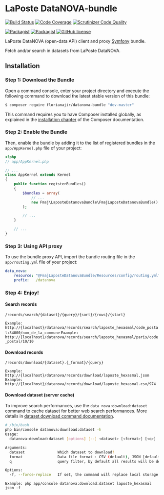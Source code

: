# LaPoste DataNOVA-bundle

[![Build Status](https://travis-ci.org/florianajir/datanova-bundle.svg?branch=master)](https://travis-ci.org/florianajir/datanova-bundle) [![Code Coverage](https://scrutinizer-ci.com/g/florianajir/datanova-bundle/badges/coverage.png?b=master)](https://scrutinizer-ci.com/g/florianajir/datanova-bundle/?branch=master) [![Scrutinizer Code Quality](https://scrutinizer-ci.com/g/florianajir/datanova-bundle/badges/quality-score.png?b=master)](https://scrutinizer-ci.com/g/florianajir/datanova-bundle/?branch=master)

[![Packagist](https://img.shields.io/packagist/v/florianajir/datanova-bundle.svg?maxAge=2592000)](https://packagist.org/packages/florianajir/datanova-bundle) [![Packagist](https://img.shields.io/packagist/dt/florianajir/datanova-bundle.svg?maxAge=2592000)](https://packagist.org/packages/florianajir/datanova-bundle) [![GitHub license](https://img.shields.io/badge/license-MIT-blue.svg)](https://raw.githubusercontent.com/florianajir/datanova-bundle/master/LICENSE)

LaPoste DataNOVA (open-data API) client and proxy [Symfony](http://symfony.com) bundle.

Fetch and/or search in datasets from LaPoste DataNOVA.

## Installation

### Step 1: Download the Bundle

Open a command console, enter your project directory and execute the
following command to download the latest stable version of this bundle:

```bash
$ composer require florianajir/datanova-bundle "dev-master"
```

This command requires you to have Composer installed globally, as explained
in the [installation chapter](https://getcomposer.org/doc/00-intro.md)
of the Composer documentation.

### Step 2: Enable the Bundle

Then, enable the bundle by adding it to the list of registered bundles
in the `app/AppKernel.php` file of your project:

```php
<?php
// app/AppKernel.php

// ...
class AppKernel extends Kernel
{
    public function registerBundles()
    {
        $bundles = array(
            // ...
            new Fmaj\LaposteDatanovaBundle\FmajLaposteDatanovaBundle(),
        );

        // ...
    }

    // ...
}
```

### Step 3: Using API proxy

To use the bundle proxy API, import the bundle routing file 
in the `app/routing.yml` file of your project:

```yml
data_nova:
    resource: "@FmajLaposteDatanovaBundle/Resources/config/routing.yml"
    prefix:   /datanova
```

### Step 4: Enjoy!

#### Search records

```
/records/search/{dataset}/{query}/{sort}/{rows}/{start} 
```

` Example: http://{localhost}/datanova/records/search/laposte_hexasmal/code_postal:34000/nom_de_la_commune `
` Example: http://{localhost}/datanova/records/search/laposte_hexasmal/paris/code_postal/10/10 `

#### Download records

```
/records/download/{dataset}.{_format}/{query} 
```

` Example: http://{localhost}/datanova/records/download/laposte_hexasmal.json `
` Example: http://{localhost}/datanova/records/download/laposte_hexasmal.csv/974 `


#### Download dataset (server cache)

To improve search performances, use the `data_nova:download:dataset` command to cache dataset for better web search performances. More details in [dataset download command documentation](Resources/dataset/README.md).

```bash
# /bin/bash
php bin/console datanova:download:dataset -h
Usage:
  datanova:download:dataset [options] [--] <dataset> [<format>] [<q>]

Arguments:
  dataset               Which dataset to download?
  format                Data file format : CSV (default), JSON [default: "CSV"]
  q                     query filter, by default all results will be download

Options:
  -f, --force-replace   If set, the command will replace local storage
```

`Example: php app/console datanova:download:dataset laposte_hexasmal json -f`